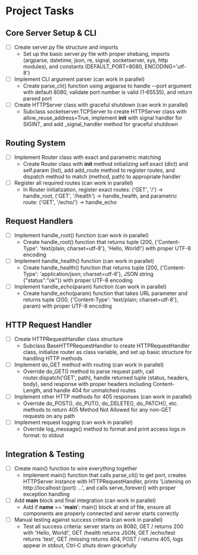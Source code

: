# Project Tasks

## Core Server Setup & CLI
- [ ] Create server.py file structure and imports
  - Set up the basic server.py file with proper shebang, imports (argparse, datetime, json, re, signal, socketserver, sys, http modules), and constants (DEFAULT_PORT=8080, ENCODING='utf-8')
- [ ] Implement CLI argument parser (can work in parallel)
  - Create parse_cli() function using argparse to handle --port argument with default 8080, validate port number is valid (1-65535), and return parsed port
- [ ] Create HTTPServer class with graceful shutdown (can work in parallel)
  - Subclass socketserver.TCPServer to create HTTPServer class with allow_reuse_address=True, implement __init__ with signal handler for SIGINT, and add _signal_handler method for graceful shutdown

## Routing System
- [ ] Implement Router class with exact and parametric matching
  - Create Router class with __init__ method initializing self.exact (dict) and self.param (list), add add_route method to register routes, and dispatch method to match (method, path) to appropriate handler
- [ ] Register all required routes (can work in parallel)
  - In Router initialization, register exact routes: ('GET', '/') → handle_root, ('GET', '/health') → handle_health, and parametric route: ('GET', '/echo/<param>') → handle_echo

## Request Handlers
- [ ] Implement handle_root() function (can work in parallel)
  - Create handle_root() function that returns tuple (200, {'Content-Type': 'text/plain; charset=utf-8'}, 'Hello, World!') with proper UTF-8 encoding
- [ ] Implement handle_health() function (can work in parallel)
  - Create handle_health() function that returns tuple (200, {'Content-Type': 'application/json; charset=utf-8'}, JSON string {"status":"ok"}) with proper UTF-8 encoding
- [ ] Implement handle_echo(param) function (can work in parallel)
  - Create handle_echo(param) function that takes URL parameter and returns tuple (200, {'Content-Type': 'text/plain; charset=utf-8'}, param) with proper UTF-8 encoding

## HTTP Request Handler
- [ ] Create HTTPRequestHandler class structure
  - Subclass BaseHTTPRequestHandler to create HTTPRequestHandler class, initialize router as class variable, and set up basic structure for handling HTTP methods
- [ ] Implement do_GET method with routing (can work in parallel)
  - Override do_GET() method to parse request path, call router.dispatch('GET', path), handle returned tuple (status, headers, body), send response with proper headers including Content-Length, and handle 404 for unmatched routes
- [ ] Implement other HTTP methods for 405 responses (can work in parallel)
  - Override do_POST(), do_PUT(), do_DELETE(), do_PATCH(), etc. methods to return 405 Method Not Allowed for any non-GET requests on any path
- [ ] Implement request logging (can work in parallel)
  - Override log_message() method to format and print access logs in format: <ISO-8601 timestamp> <method> <path> <status> to stdout

## Integration & Testing
- [ ] Create main() function to wire everything together
  - Implement main() function that calls parse_cli() to get port, creates HTTPServer instance with HTTPRequestHandler, prints 'Listening on http://localhost:{port} ...', and calls serve_forever() with proper exception handling
- [ ] Add __main__ block and final integration (can work in parallel)
  - Add if __name__ == '__main__': main() block at end of file, ensure all components are properly connected and server starts correctly
- [ ] Manual testing against success criteria (can work in parallel)
  - Test all success criteria: server starts on 8080, GET / returns 200 with 'Hello, World!', GET /health returns JSON, GET /echo/test returns 'test', GET /missing returns 404, POST / returns 405, logs appear in stdout, Ctrl-C shuts down gracefully

